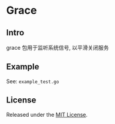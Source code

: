 # Grace

## Intro

grace 包用于监听系统信号, 以平滑关闭服务

## Example

See:
`example_test.go`

## License

Released under the [MIT License](https://mit-license.org).